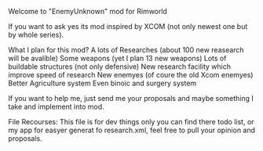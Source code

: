 Welcome to "EnemyUnknown" mod for Rimworld

If you want to ask yes its mod inspired by XCOM (not only newest one but by whole series).

What I plan for this mod? 
A lots of Researches (about 100 new reasearch will be avalible)
Some weapons (yet I plan 13 new weapons)
Lots of buildable structures (not only defensive)
New research facility which improve speed of research
New enemyes (of coure the old Xcom enemyes)
Better Agriculture system
Even binoic and surgery system

If you want to help me, just send me your proposals and maybe something I take and implement into mod.

File Recourses:
This file is for dev things only you can find there todo list, or my app for easyer generat fo research.xml, feel free to pull your opinion and proposals.
